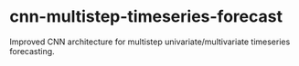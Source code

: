 # cnn-multistep-timeseries-forecast
Improved CNN architecture for multistep univariate/multivariate timeseries forecasting.

